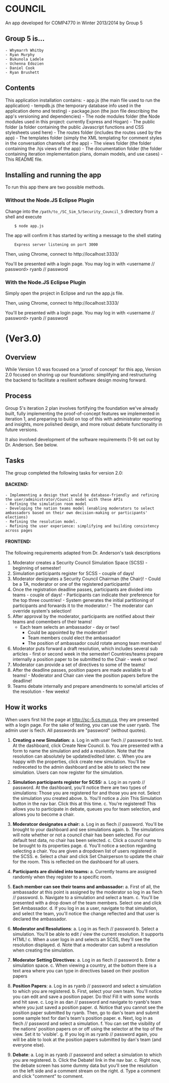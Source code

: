 # COUNCIL

An app developed for COMP4770 in Winter 2013/2014 by Group 5

## Group 5 is...
	- Whymarrh Whitby
	- Ryan Murphy
	- Bukunola Ladele
	- Uchenna Edozien
	- Daniel Cook
	- Ryan Brushett

## Contents

This application installation contains:
	- app.js (the main file used to run the application)
	- tempdb.js (the temporary database info used in the application demo and testing)
	- package.json (the json file describing the app's versioning and dependencies)
	- The node modules folder (the Node modules used in this project: currently Express and Hogan)
	- The public folder (a folder containing the public Javascript functions and CSS stylesheets used here)
	- The routes folder (includes the routes used by the app)
	- The templates folder (simply the XML templating for comment styles in the conversation channels of the app)
	- The views folder (the folder containing the .hjs views of the app)
	- The documentation folder (the folder containing iteration implementation plans, domain models, and use cases)
	- This README file.

## Installing and running the app

To run this app there are two possible methods.

### Without the Node.JS Eclipse Plugin

Change into the `/path/to_/SC_Sim_5/Security_Council_5` directory from a shell and execute

        $ node app.js

The app will confirm it has started by writing a message to the shell stating

        Express server listening on port 3000

Then, using Chrome, connect to http://localhost:3333/

You'll be presented with a login page. You may log in with <username // password> ryanb // password

### With the Node.JS Eclipse Plugin

Simply open the project in Eclipse and run the app.js file.

Then, using Chrome, connect to http://localhost:3333/

You'll be presented with a login page. You may log in with <username // password> ryanb // password

# (Ver3.0)

## Overview

While Version 1.0 was focused on a 'proof of concept' for this app, Version 2.0 focused on shoring up our foundations: simplifying and restructuring the backend to facilitate a resilient software design moving forward. 

## Process

Group 5's iteration 2 plan involves fortifying the foundation we've already built, fully implementing the proof-of-concept features we implemented in iteration 1, and preparing to build on top of this with administrator reporting and insights, more polished design, and more robust debate functionality in future versions.

It also involved development of the software requirements (1-9) set out by Dr. Anderson. See below. 

## Tasks

The group completed the following tasks for version 2.0:

#### BACKEND:
	- Implementing a design that would be database-friendly and refining the user/administrator/Council model with these APIs
	- Refining the simulation room model
	- Developing the nation teams model (enabling moderators to select ambassadors based on their own decision-making or participants' elections)
	- Refining the resolution model.
	- Refining the user experience: simplifying and building consistency across pages

#### FRONTEND:
The following requirements adapted from Dr. Anderson's task descriptions

1. Moderator creates a Security Council Simulation Space (SCSS) - beginning of semester!
2. Simulation participants register for SCSS - couple of days!
3. Moderator designates a Security Council Chairman (the Chair)!
		- Could be a TA, moderator or one of the registered participants!
4. Once the registration deadline passes, participants are divided into teams - couple of days!
		- Participants can indicate their preference for the top three countries!
		- System generates the initial partitioning of participants and forwards it to the moderator.!
		- The moderator can override system's selection!
5. After approval by the moderator, participants are notified about their teams and comembers of their teams!
	- Each team selects an ambassador - day or two!
		- Could be appointed by the moderator!
		- Team members could elect the ambassador!
		- The position of ambassador could rotate among team members!
6. Moderator puts forward a draft resolution, which includes several sub articles - first or second week in the semester!
	Countries/teams prepare internally a position paper to be submitted to the Chair - week or two!
7. Moderator can provide a set of directives to some of the teams!
8. After the deadline passes, position papers are made available to all teams!
		- Moderator and Chair can view the position papers before the deadline!
9.  Teams debate internally and prepare amendments to some/all articles of the resolution - few weeks!

## How it works

When users first hit the page at http://sc-5.cs.mun.ca, they are presented with a login page. For the sake of testing, you can use the user ryanb. The admin user is fiech. All passwords are "password" (without quotes).

1. __Creating a new Simulation:__
    a. Log in with user fiech // password to test. At the dashboard, click Create New Council.
    b. You are presented with a form to name the simulation and add a resolution. Note that the resolution can absolutely be updated/edited later.
    c. When you are happy with the properties, click create new simulation. You'll be redireceted to the admin dashboard and be able to select the new simulation. Users can now register for the simulation.
    
2. __Simulation participants register for SCSS:__
    a. Log in as ryanb // password. At the dashboard, you'll notice there are two types of simulations: Those you are registered for and those you are not. Select the simulation you created above.
    b. You'll notice a Join This Simulation button in the nav bar. Click this at this time.
    c. You're registered! This allows you to participate in debate, queues you for team selection, and allows you to become a chair.

3. __Moderatcor designates a chair:__
    a. Log in as fiech // password. You'll be brought to your dashboard and see simulations again.
    b. The simulations will note whether or not a council chair has been selected. For our default test data, no chair has been selected.
    c. Click a council name to be brought to its properties page.
    d. You'll notice a section regarding selecting a chair. You are given a dropdown list of users registered in the SCSS.
    e. Select a chair and click Set Chairperson to update the chair for the room. This is reflected on the dashboard for all users.
    
4. __Participants are divided into teams:__
    a. Currently teams are assigned randomly when they register to a specific room.

5. __Each member can see their teams and ambassador:__
    a. First of all, the ambassador at this point is assigned by the moderator so log in as fiech // password.
    b. Navigate to a simulation and select a team.
    c. You'll be presented with a drop down of the team members. Select one and click Set Ambassador.
    d. If you log in as a user, navigate to that simulation, and select the team, you'll notice the change reflected and that user is declared the ambassador.
    
6. __Moderator and Resolutions__:
    a. Log in as fiech // password
    b. Select a simulation. You'll be able to edit / view the current resolution. It supports HTML!
    c. When a user logs in and selects an SCSS, they'll see the resolution displayed.
    d. Note that a moderator can submit a resolution when creating the simulation.
    
7. __Moderator Setting Directives__:
    a. Log in as fiech // password
    b. Enter a simulation space.
    c. When viewing a country, at the bottom there is a text area where you can type in directives based on their position papers
    
8. __Position Papers__:
    a. Log in as ryanb // password and select a simulation to which you are registered.
    b. First, select your own team. You'll notice you can edit and save a position paper. Do this! Fill it with some words and hit save.
    c. Log in as dan // password and navigate to ryanb's team where you just saved a position paper.
    d. Notice that you cannot see the position paper submitted by ryanb. Then, go to dan's team and submit some sample text for dan's team's position paper.
    e. Next, log in as fiech // password and select a simulation.
    f.  You can set the visibility of the nations' position papers on or off using the selector at the top of the view. Set it to 'visible'.
    g.  If you log in as ryanb // password again, you will be able to look at the position papers submitted by dan's team (and everyone else).
    
9. __Debate__:
    a. Log in as ryanb // password and select a simulation to which you are registered.
    b. Click the Debate! link in the nav bar.
    c. Right now, the debate screen has some dummy data but you'll see the resolution on the left side and a comment stream on the right.
    d. Type a comment and click "comment" to comment.